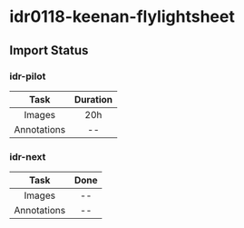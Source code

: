 # idr0118-keenan-flylightsheet

## Import Status

### idr-pilot
| Task | Duration |
| :----: |:----:|
| Images| 20h |
| Annotations | -- |

### idr-next
| Task | Done |
| :----: |:----:|
| Images| -- | 
| Annotations | -- |


